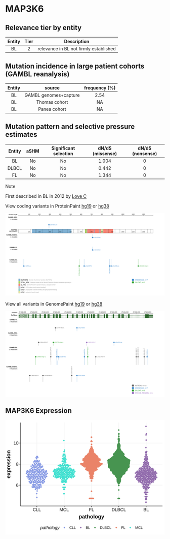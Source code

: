 # MAP3K6

## Relevance tier by entity

|Entity|Tier|Description                           |
|:------:|:----:|--------------------------------------|
|BL    |2   |relevance in BL not firmly established|

## Mutation incidence in large patient cohorts (GAMBL reanalysis)

|Entity|source               |frequency (%)|
|:------:|:---------------------:|:-------------:|
|BL    |GAMBL genomes+capture|2.54         |
|BL    |Thomas cohort        |  NA         |
|BL    |Panea cohort         |  NA         |

## Mutation pattern and selective pressure estimates

|Entity|aSHM|Significant selection|dN/dS (missense)|dN/dS (nonsense)|
|:------:|:----:|:---------------------:|:----------------:|:----------------:|
|BL    |No  |No                   |1.004           |0               |
|DLBCL |No  |No                   |0.442           |0               |
|FL    |No  |No                   |1.344           |0               |


> [!NOTE]
> First described in BL in 2012 by [Love C](https://pubmed.ncbi.nlm.nih.gov/23143597)


View coding variants in ProteinPaint [hg19](https://morinlab.github.io/LLMPP/GAMBL/MAP3K6_protein.html)  or [hg38](https://morinlab.github.io/LLMPP/GAMBL/MAP3K6_protein_hg38.html)

![image](images/proteinpaint/MAP3K6_NM_004672.svg)

View all variants in GenomePaint [hg19](https://morinlab.github.io/LLMPP/GAMBL/MAP3K6.html)  or [hg38](https://morinlab.github.io/LLMPP/GAMBL/MAP3K6_hg38.html)

![image](images/proteinpaint/MAP3K6.svg)
## MAP3K6 Expression
![image](images/gene_expression/MAP3K6_by_pathology.svg)
